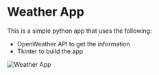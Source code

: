 # Weather App # 

This is a simple python app that uses the following:
- OpenWeather API to get the information
- Tkinter to build the app

![Weather App](https://i.imgur.com/SNOl3qK.png)
